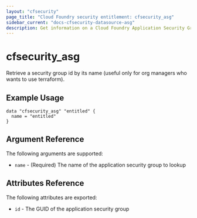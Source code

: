 ```yaml
---
layout: "cfsecurity"
page_title: "Cloud Foundry security entitlement: cfsecurity_asg"
sidebar_current: "docs-cfsecurity-datasource-asg"
description: Get information on a Cloud Foundry Application Security Group from security entitlement api.
---
```


# cfsecurity\_asg

Retrieve a security group id by its name (useful only for org managers who wants to use terraform).

## Example Usage

```hcl
data "cfsecurity_asg" "entitled" {
  name = "entitled"
}
```

## Argument Reference

The following arguments are supported:

- `name` - (Required) The name of the application security group to lookup

## Attributes Reference

The following attributes are exported:

- `id` - The GUID of the application security group
